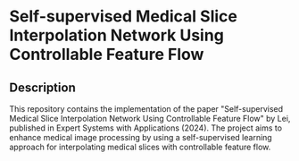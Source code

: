 # Self-supervised Medical Slice Interpolation Network Using Controllable Feature Flow

## Description
This repository contains the implementation of the paper "Self-supervised Medical Slice Interpolation Network Using Controllable Feature Flow" by Lei, published in Expert Systems with Applications (2024). The project aims to enhance medical image processing by using a self-supervised learning approach for interpolating medical slices with controllable feature flow.
